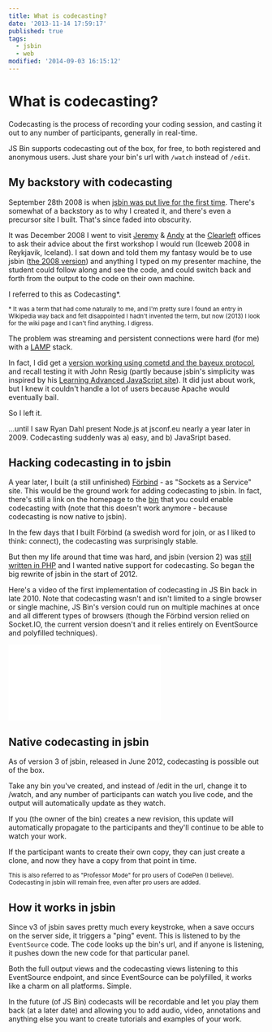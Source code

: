 ```yaml
---
title: What is codecasting?
date: '2013-11-14 17:59:17'
published: true
tags:
  - jsbin
  - web
modified: '2014-09-03 16:15:12'
---
```

# What is codecasting?

Codecasting is the process of recording your coding session, and casting it out to any number of participants, generally in real-time.

JS Bin supports codecasting out of the box, for free, to both registered and anonymous users. Just share your bin's url with `/watch` instead of `/edit`.

<!--more-->

## My backstory with codecasting

September 28th 2008 is when [jsbin was put live for the first time](http://remysharp.com/2008/10/06/js-bin-for-collaborative-javascript-debugging/). There's somewhat of a backstory as to why I created it, and there's even a precursor site I built. That's since faded into obscurity.

It was December 2008 I went to visit [Jeremy](http://adactio.com) & [Andy](http://andybudd.com) at the [Clearleft](http://clearleft.com) offices to ask their advice about the first workshop I would run (Iceweb 2008 in Reykjavik, Iceland). I sat down and told them my fantasy would be to use jsbin ([the 2008 version](http://www.flickr.com/photos/remysharp/4284906136/)) and anything I typed on my presenter machine, the student could follow along and see the code, and could switch back and forth from the output to the code on their own machine.

I referred to this as Codecasting*.

<small>* It was a term that had come naturally to me, and I'm pretty sure I found an entry in Wikipedia way back and felt disappointed I hadn't invented the term, but now (2013) I look for the wiki page and I can't find anything. I digress.</small>

The problem was streaming and persistent connections were hard (for me) with a [LAMP](http://en.wikipedia.org/wiki/LAMP_%28software_bundle%29) stack.

In fact, I did get a [version working using cometd and the bayeux protocol](https://github.com/remy/jsbin/tree/e895c32089ac1bd310b5d91aecabda219f2eccea), and recall testing it with John Resig (partly because jsbin's simplicity was inspired by his [Learning Advanced JavaScript site](http://ejohn.org/apps/learn/)).  It did just about work, but I knew it couldn't handle a lot of users because Apache would eventually bail.

So I left it.

...until I saw Ryan Dahl present Node.js at jsconf.eu nearly a year later in 2009. Codecasting suddenly was a) easy, and b) JavaSript based.

## Hacking codecasting in to jsbin

A year later, I built (a still unfinished) [Förbind](http://forbind.net/) - as "Sockets as a Service" site. This would be the ground work for adding codecasting to jsbin. In fact, there's still a link on the homepage to the [bin](http://jsbin.com/edifi3/1/edit) that you could enable codecasting with (note that this doesn't work anymore - because codecasting is now native to jsbin).

In the few days that I built Förbind (a swedish word for join, or as I liked to think: connect), the codecasting was surprisingly stable.

But then my life around that time was hard, and jsbin (version 2) was [still written in PHP](https://github.com/remy/jsbin/tree/v2.9.16) and I wanted native support for codecasting. So began the big rewrite of jsbin in the start of 2012.

Here's a video of the first implementation of codecasting in JS Bin back in late 2010. Note that codecasting wasn't and isn't limited to a single browser or single machine, JS Bin's version could run on multiple machines at once and all different types of browsers (though the Förbind version relied on Socket.IO, the current version doesn't and it relies entirely on EventSource and polyfilled techniques).

<iframe src="//www.youtube.com/embed/FjusnOgJE_I" frameborder="0" allowfullscreen></iframe>

## Native codecasting in jsbin

As of version 3 of jsbin, released in June 2012, codecasting is possible out of the box.

Take any bin you've created, and instead of /edit in the url, change it to /watch, and any number of participants can watch you live code, and the output will automatically update as they watch.

If you (the owner of the bin) creates a new revision, this update will automatically propagate to the participants and they'll continue to be able to watch your work.

If the participant wants to create their own copy, they can just create a clone, and now they have a copy from that point in time.

<small>This is also referred to as "Professor Mode" for pro users of CodePen (I believe). Codecasting in jsbin will remain free, even after pro users are added.</small>

## How it works in jsbin

Since v3 of jsbin saves pretty much every keystroke, when a save occurs on the server side, it triggers a "ping" event. This is listened to by the `EventSource` code. The code looks up the bin's url, and if anyone is listening, it pushes down the new code for that particular panel.

Both the full output views and the codecasting views listening to this EventSource endpoint, and since EventSource can be polyfilled, it works like a charm on all platforms. Simple.

In the future (of JS Bin) codecasts will be recordable and let you play them back (at a later date) and allowing you to add audio, video, annotations and anything else you want to create tutorials and examples of your work.
